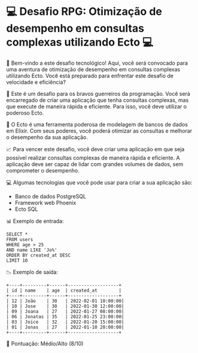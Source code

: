 # 💻 Desafio RPG: Otimização de desempenho em consultas complexas utilizando Ecto 💻

👋 Bem-vindo a este desafio tecnológico! Aqui, você será convocado para uma aventura de otimização de desempenho em consultas complexas utilizando Ecto. Você está preparado para enfrentar este desafio de velocidade e eficiência?

🔎 Este é um desafio para os bravos guerreiros da programação. Você será encarregado de criar uma aplicação que tenha consultas complexas, mas que execute de maneira rápida e eficiente. Para isso, você deve utilizar o poderoso Ecto.

🔮 O Ecto é uma ferramenta poderosa de modelagem de bancos de dados em Elixir. Com seus poderes, você poderá otimizar as consultas e melhorar o desempenho da sua aplicação.

📈 Para vencer este desafio, você deve criar uma aplicação em que seja possível realizar consultas complexas de maneira rápida e eficiente. A aplicação deve ser capaz de lidar com grandes volumes de dados, sem comprometer o desempenho.

💻 Algumas tecnologias que você pode usar para criar a sua aplicação são:

- Banco de dados PostgreSQL
- Framework web Phoenix
- Ecto SQL

📊 Exemplo de entrada:

```
SELECT *
FROM users
WHERE age > 25
AND name LIKE 'Jo%'
ORDER BY created_at DESC
LIMIT 10
```

📉 Exemplo de saída:

```
+----+---------+------+-------------------+
| id | name    | age  | created_at        |
+----+---------+------+-------------------+
| 12 | João    | 30   | 2022-02-01 10:00:00|
| 10 | Jose    | 30   | 2022-01-30 12:00:00|
| 09 | Joana   | 27   | 2022-01-27 08:00:00|
| 06 | Jonatas | 35   | 2022-01-25 23:00:00|
| 03 | Joice   | 32   | 2022-01-20 15:00:00|
| 01 | Jonas   | 27   | 2022-01-10 20:00:00|
+----+---------+------+-------------------+
```

🌟 Pontuação: Médio/Alto (8/10)
